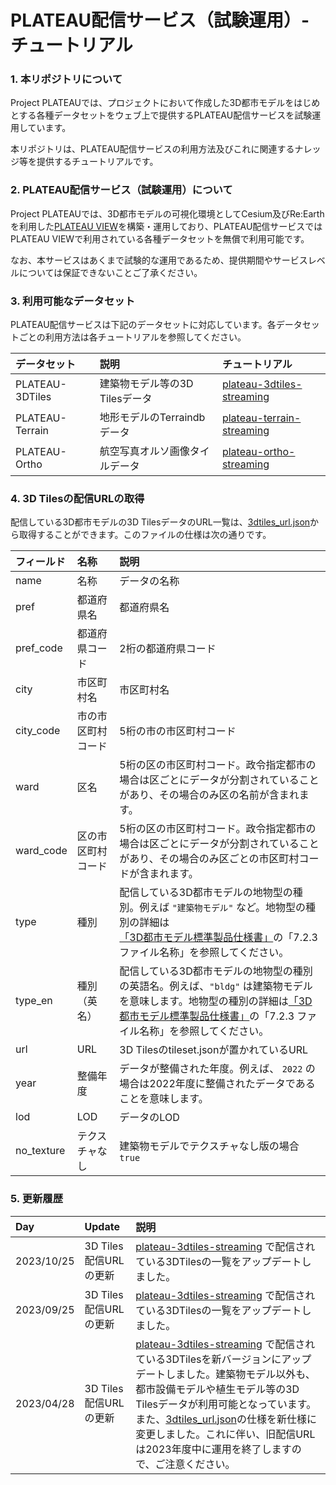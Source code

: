 # PLATEAU配信サービス（試験運用）-チュートリアル

### 1. 本リポジトリについて

Project PLATEAUでは、プロジェクトにおいて作成した3D都市モデルをはじめとする各種データセットをウェブ上で提供するPLATEAU配信サービスを試験運用しています。

本リポジトリは、PLATEAU配信サービスの利用方法及びこれに関連するナレッジ等を提供するチュートリアルです。

### 2. PLATEAU配信サービス（試験運用）について

Project PLATEAUでは、3D都市モデルの可視化環境としてCesium及びRe:Earthを利用した[PLATEAU VIEW](https://github.com/Project-PLATEAU/PLATEAU-VIEW-2.0)を構築・運用しており、PLATEAU配信サービスではPLATEAU VIEWで利用されている各種データセットを無償で利用可能です。

なお、本サービスはあくまで試験的な運用であるため、提供期間やサービスレベルについては保証できないことご了承ください。

### 3. 利用可能なデータセット

 PLATEAU配信サービスは下記のデータセットに対応しています。各データセットごとの利用方法は各チュートリアルを参照してください。

| データセット | 説明 | チュートリアル |
|:-----------|:-----------|:-----------|
| PLATEAU-3DTiles | 建築物モデル等の3D Tilesデータ | [plateau-3dtiles-streaming](/3d-tiles/plateau-3dtiles-streaming.md) |
| PLATEAU-Terrain | 地形モデルのTerraindbデータ | [plateau-terrain-streaming](/terrain/plateau-terrain-streaming.md) |
| PLATEAU-Ortho | 航空写真オルソ画像タイルデータ | [plateau-ortho-streaming](/ortho/plateau-ortho-streaming.md) |

### 4. 3D Tilesの配信URLの取得

配信している3D都市モデルの3D TilesデータのURL一覧は、[3dtiles_url.json](/3dtiles_url.json)から取得することができます。このファイルの仕様は次の通りです。

| フィールド | 名称 | 説明 |
|:-----------|:-----------|:-----------|
| name | 名称 | データの名称 |
| pref | 都道府県名 | 都道府県名 |
| pref_code | 都道府県コード | 2桁の都道府県コード |
| city | 市区町村名 | 市区町村名 |
| city_code | 市の市区町村コード | 5桁の市の市区町村コード |
| ward | 区名 | 5桁の区の市区町村コード。政令指定都市の場合は区ごとにデータが分割されていることがあり、その場合のみ区の名前が含まれます。 |
| ward_code | 区の市区町村コード | 5桁の区の市区町村コード。政令指定都市の場合は区ごとにデータが分割されていることがあり、その場合のみ区ごとの市区町村コードが含まれます。 |
| type | 種別 | 配信している3D都市モデルの地物型の種別。例えば `"建築物モデル"` など。地物型の種別の詳細は[「3D都市モデル標準製品仕様書」](https://www.mlit.go.jp/plateaudocument/)の「7.2.3 ファイル名称」を参照してください。 |
| type_en | 種別（英名） | 配信している3D都市モデルの地物型の種別の英語名。例えば、`"bldg"` は建築物モデルを意味します。地物型の種別の詳細は[「3D都市モデル標準製品仕様書」](https://www.mlit.go.jp/plateaudocument/)の「7.2.3 ファイル名称」を参照してください。 |
| url | URL | 3D Tilesのtileset.jsonが置かれているURL |
| year | 整備年度 | データが整備された年度。例えば、 `2022` の場合は2022年度に整備されたデータであることを意味します。 |
| lod | LOD | データのLOD |
| no_texture | テクスチャなし | 建築物モデルでテクスチャなし版の場合 `true` |

### 5. 更新履歴
| Day | Update | 説明 |
|:-----------|:-----------|:-----------|
| 2023/10/25 | 3D Tiles配信URLの更新 | [plateau-3dtiles-streaming](/3d-tiles/plateau-3dtiles-streaming.md) で配信されている3DTilesの一覧をアップデートしました。|
| 2023/09/25 | 3D Tiles配信URLの更新 | [plateau-3dtiles-streaming](/3d-tiles/plateau-3dtiles-streaming.md) で配信されている3DTilesの一覧をアップデートしました。|
| 2023/04/28 | 3D Tiles配信URLの更新 | [plateau-3dtiles-streaming](/3d-tiles/plateau-3dtiles-streaming.md) で配信されている3DTilesを新バージョンにアップデートしました。建築物モデル以外も、都市設備モデルや植生モデル等の3D Tilesデータが利用可能となっています。また、[3dtiles_url.json](/3dtiles_url.json)の仕様を新仕様に変更しました。これに伴い、旧配信URLは2023年度中に運用を終了しますので、ご注意ください。|
